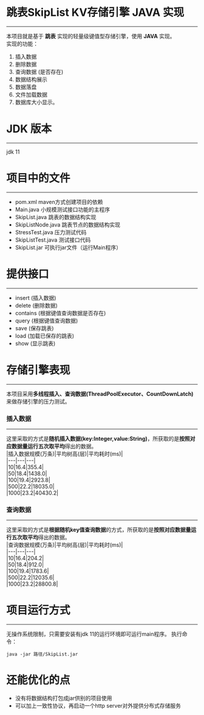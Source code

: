 # 跳表SkipList KV存储引擎 JAVA 实现
---
本项目就是基于 **跳表** 实现的轻量级键值型存储引擎，使用 **JAVA** 实现。  
实现的功能：  
1. 插入数据
2. 删除数据
3. 查询数据 (是否存在)
4. 数据结构展示
5. 数据落盘
6. 文件加载数据
7. 数据库大小显示。

# JDK 版本
---
jdk 11  
# 项目中的文件
---

* pom.xml maven方式创建项目的依赖
* Main.java 小规模测试接口功能的主程序
* SkipList.java 跳表的数据结构实现
* SkipListNode.java 跳表节点的数据结构实现
* StressTest.java 压力测试代码
* SkipListTest.java 测试接口代码
* SkipList.jar 可执行jar文件（运行Main程序）

# 提供接口
---
* insert (插入数据)
* delete (删除数据)
* contains (根据键值查询数据是否存在)
* query (根据键值查询数据)
* save (保存跳表)
* load (加载已保存的跳表)
* show (显示跳表)

# 存储引擎表现
---
本项目采用**多线程插入、查询数据(ThreadPoolExecutor、CountDownLatch)** 来做存储引擎的压力测试。
### 插入数据
---
这里采取的方式是**随机插入数据(key:Integer,value:String)**，所获取的是**按照对应数据量运行五次取平均**得出的数据。  
|插入数据规模(万条)|平均树高(层)|平均耗时(ms)|  
|---|---|---|  
|10|16.4|355.4|  
|50|18.4|1438.0|  
|100|19.4|2923.8|  
|500|22.2|18035.0|  
|1000|23.2|40430.2|  
### 查询数据
---
这里采取的方式是**根据随机key值查询数据**的方式，所获取的是**按照对应数据量运行五次取平均**得出的数据。  
|查询数据规模(万条)|平均树高(层)|平均耗时(ms)|  
|---|---|---|  
|10|16.4|204.2|  
|50|18.4|912.0|  
|100|19.4|1783.6|  
|500|22.2|12035.6|  
|1000|23.2|28800.8|  

# 项目运行方式  
---
无操作系统限制，只需要安装有jdk 11的运行环境即可运行main程序。
执行命令：
```
java -jar 路径/SkipList.jar
```

# 还能优化的点
* 没有将数据结构打包成jar供别的项目使用
* 可以加上一致性协议，再启动一个http server对外提供分布式存储服务
